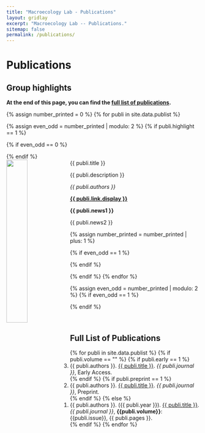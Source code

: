 ```yaml
---
title: "Macroecology Lab - Publications"
layout: gridlay
excerpt: "Macroecology Lab -- Publications."
sitemap: false
permalink: /publications/
---
```



# Publications

## Group highlights

**At the end of this page, you can find the [full list of publications](#full-list-of-publications).**

{% assign number_printed = 0 %}
{% for publi in site.data.publist %}

{% assign even_odd = number_printed | modulo: 2 %}
{% if publi.highlight == 1 %}

{% if even_odd == 0 %}
<div class="row">
{% endif %}

<div class="col-sm-6 clearfix">
 <div class="well">
  <pubtit>{{ publi.title }}</pubtit>
  <img src="{{ site.url }}{{ site.baseurl }}/images/pubpic/{{ publi.image }}" class="img-responsive" width="33%" style="float: left" />
  <p>{{ publi.description }}</p>
  <p><em>{{ publi.authors }}</em></p>
  <p><strong><a href="{{ publi.link.url }}">{{ publi.link.display }}</a></strong></p>
  <p class="text-danger"><strong> {{ publi.news1 }}</strong></p>
  <p> {{ publi.news2 }}</p>
 </div>
</div>

{% assign number_printed = number_printed | plus: 1 %}

{% if even_odd == 1 %}
</div>
{% endif %}

{% endif %}
{% endfor %}

{% assign even_odd = number_printed | modulo: 2 %}
{% if even_odd == 1 %}
</div>
{% endif %}

<p> &nbsp; </p>


## Full List of Publications
<ol reversed>
{% for publi in site.data.publist %}
  {% if publi.volume == "" %}
    {% if publi.early == 1 %}
      <li>{{ publi.authors }}. <a href="{{ publi.link.url }}">{{ publi.title }}</a>. <em>{{ publi.journal }}</em>, Early Access.</li>
    {% endif %}
    {% if publi.preprint == 1 %}
      <li>{{ publi.authors }}. <a href="{{ publi.link.url }}">{{ publi.title }}</a>. <em>{{ publi.journal }}</em>, Preprint.</li>
    {% endif %}
  {% else %}
    <li>{{ publi.authors }}. ({{ publi.year }}). <a href="{{ publi.link.url }}">{{ publi.title }}</a>. <em>{{ publi.journal }}</em>, <b>{{publi.volume}}</b>: {{publi.issue}}, {{ publi.pages }}.</li>
  {% endif %}
{% endfor %}

